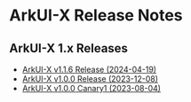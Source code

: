 # ArkUI-X Release Notes

## ArkUI-X 1.x Releases

* [ArkUI-X v1.1.6 Release (2024-04-19)](ArkUI-X-v1.1.6-release.md)
* [ArkUI-X v1.0.0 Release (2023-12-08)](ArkUI-X-v1.0.0-release.md)
* [ArkUI-X v1.0.0 Canary1 (2023-08-04)](ArkUI-X-v1.0.0-canary1.md)

